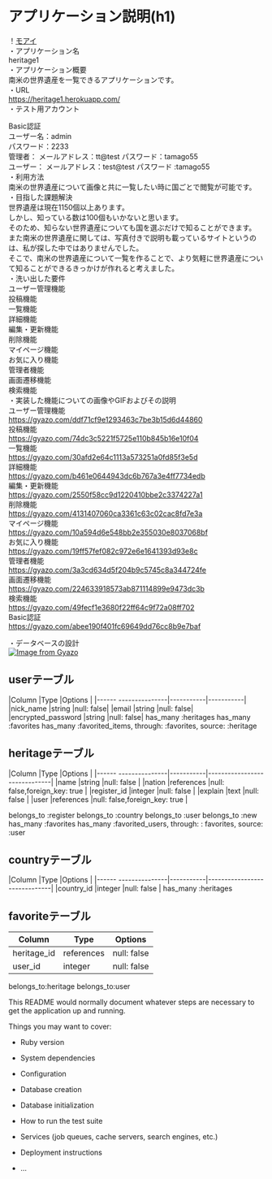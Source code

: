 # アプリケーション説明(h1)
 ！[モアイ](https://github.com/komagenn/heritage1/blob/master/image.100.jpeg)<br>
・アプリケーション名<br>
  heritage1<br>
・アプリケーション概要<br>
  南米の世界遺産を一覧できるアプリケーションです。<br>
・URL<br>
  https://heritage1.herokuapp.com/<br>
・テスト用アカウント<br>

  Basic認証<br>
  ユーザー名：admin<br>
  パスワード：2233<br>
  管理者：
   メールアドレス：tt@test   パスワード：tamago55<br>
  ユーザー：
   メールアドレス：test@test パスワード :tamago55<br>
・利用方法<br>
  南米の世界遺産について画像と共に一覧したい時に国ごとで閲覧が可能です。<br>
・目指した課題解決<br>
  世界遺産は現在1150個以上あります。<br>
  しかし、知っている数は100個もいかないと思います。<br>
  そのため、知らない世界遺産についても国を選ぶだけで知ることができます。<br>
  また南米の世界遺産に関しては、写真付きで説明も載っているサイトというのは、私が探した中ではありませんでした。<br>
  そこで、南米の世界遺産について一覧を作ることで、より気軽に世界遺産について知ることができるきっかけが作れると考えました。<br>
・洗い出した要件<br>
  ユーザー管理機能<br>
  投稿機能<br>
  一覧機能<br>
  詳細機能<br>
  編集・更新機能<br>
  削除機能<br>
  マイページ機能<br>
  お気に入り機能<br>
  管理者機能<br>
  画面遷移機能<br>
  検索機能<br>
・実装した機能についての画像やGIFおよびその説明<br>
ユーザー管理機能<br>
https://gyazo.com/ddf71cf9e1293463c7be3b15d6d44860<br>
投稿機能<br>
https://gyazo.com/74dc3c5221f5725e110b845b16e10f04<br>
一覧機能<br>
https://gyazo.com/30afd2e64c1113a573251a0fd85f3e5d<br>
詳細機能<br>
https://gyazo.com/b461e0644943dc6b767a3e4ff7734edb<br>
編集・更新機能<br>
https://gyazo.com/2550f58cc9d1220410bbe2c3374227a1<br>
削除機能<br>
https://gyazo.com/4131407060ca3361c63c02cac8fd7e3a<br>
マイページ機能<br>
https://gyazo.com/10a594d6e548bb2e355030e8037068bf<br>
お気に入り機能<br>
https://gyazo.com/19ff57fef082c972e6e1641393d93e8c<br>
管理者機能<br>
https://gyazo.com/3a3cd634d5f204b9c5745c8a344724fe<br>
画面遷移機能<br>
https://gyazo.com/224633918573ab871114899e9473dc3b<br>
検索機能<br>
https://gyazo.com/49fecf1e3680f22ff64c9f72a08ff702<br>
Basic認証<br>
https://gyazo.com/abee190f401fc69649dd76cc8b9e7baf<br>

・データベースの設計<br>
[![Image from Gyazo](https://i.gyazo.com/38689c026fdad3150e91e0354ac5470e.png)](https://gyazo.com/38689c026fdad3150e91e0354ac5470e)
## userテーブル

|Column                |Type       |Options    |
|------ ---------------|-----------|-----------|
|nick_name             |string     |null: false|
|email                 |string     |null: false|
|encrypted_password    |string     |null: false|
has_many :heritages
has_many :favorites
has_many :favorited_items, through: :favorites, source: :heritage
## heritageテーブル
|Column                |Type       |Options                       |
|------ ---------------|-----------|------------------------------|
|name                  |string     |null: false                   |
|nation                |references |null: false,foreign_key: true |
|register_id           |integer    |null: false                   |
|explain               |text       |null: false                   |
|user                  |references |null: false,foreign_key: true |

belongs_to :register
belongs_to :country
belongs_to :user
belongs_to :new
has_many :favorites
has_many :favorited_users, through: : favorites, source: :user 


## countryテーブル
|Column                |Type       |Options                       |
|------ ---------------|-----------|------------------------------|
|country_id            |integer    |null: false                   |
has_many :heritages

## favoriteテーブル

|Column                |Type       |Options    |
|----------------------|-----------|-----------|
|heritage_id           |references |null: false|
|user_id               |integer    |null: false|

belongs_to:heritage
belongs_to:user

This README would normally document whatever steps are necessary to get the
application up and running.

Things you may want to cover:

* Ruby version

* System dependencies

* Configuration

* Database creation

* Database initialization

* How to run the test suite

* Services (job queues, cache servers, search engines, etc.)

* Deployment instructions

* ...
